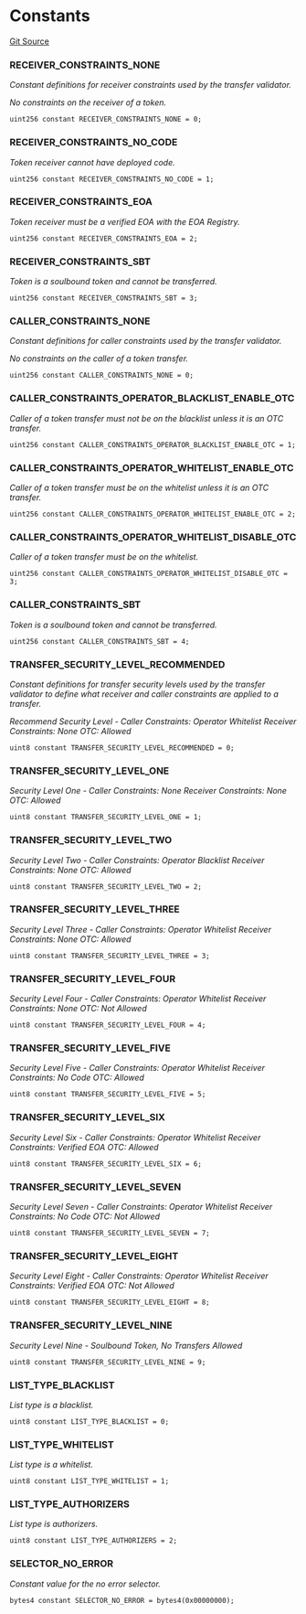 # Constants
[Git Source](https://github.com/zanzai-dev/creator-token-standards/blob/e3ca932d2edc594487078ba2c4da4e803f84d6a3/src/Constants.sol)

### RECEIVER_CONSTRAINTS_NONE
*Constant definitions for receiver constraints used by the transfer validator.*

*No constraints on the receiver of a token.*


```solidity
uint256 constant RECEIVER_CONSTRAINTS_NONE = 0;
```

### RECEIVER_CONSTRAINTS_NO_CODE
*Token receiver cannot have deployed code.*


```solidity
uint256 constant RECEIVER_CONSTRAINTS_NO_CODE = 1;
```

### RECEIVER_CONSTRAINTS_EOA
*Token receiver must be a verified EOA with the EOA Registry.*


```solidity
uint256 constant RECEIVER_CONSTRAINTS_EOA = 2;
```

### RECEIVER_CONSTRAINTS_SBT
*Token is a soulbound token and cannot be transferred.*


```solidity
uint256 constant RECEIVER_CONSTRAINTS_SBT = 3;
```

### CALLER_CONSTRAINTS_NONE
*Constant definitions for caller constraints used by the transfer validator.*

*No constraints on the caller of a token transfer.*


```solidity
uint256 constant CALLER_CONSTRAINTS_NONE = 0;
```

### CALLER_CONSTRAINTS_OPERATOR_BLACKLIST_ENABLE_OTC
*Caller of a token transfer must not be on the blacklist unless it is an OTC transfer.*


```solidity
uint256 constant CALLER_CONSTRAINTS_OPERATOR_BLACKLIST_ENABLE_OTC = 1;
```

### CALLER_CONSTRAINTS_OPERATOR_WHITELIST_ENABLE_OTC
*Caller of a token transfer must be on the whitelist unless it is an OTC transfer.*


```solidity
uint256 constant CALLER_CONSTRAINTS_OPERATOR_WHITELIST_ENABLE_OTC = 2;
```

### CALLER_CONSTRAINTS_OPERATOR_WHITELIST_DISABLE_OTC
*Caller of a token transfer must be on the whitelist.*


```solidity
uint256 constant CALLER_CONSTRAINTS_OPERATOR_WHITELIST_DISABLE_OTC = 3;
```

### CALLER_CONSTRAINTS_SBT
*Token is a soulbound token and cannot be transferred.*


```solidity
uint256 constant CALLER_CONSTRAINTS_SBT = 4;
```

### TRANSFER_SECURITY_LEVEL_RECOMMENDED
*Constant definitions for transfer security levels used by the transfer validator
to define what receiver and caller constraints are applied to a transfer.*

*Recommend Security Level -
Caller Constraints: Operator Whitelist
Receiver Constraints: None
OTC: Allowed*


```solidity
uint8 constant TRANSFER_SECURITY_LEVEL_RECOMMENDED = 0;
```

### TRANSFER_SECURITY_LEVEL_ONE
*Security Level One -
Caller Constraints: None
Receiver Constraints: None
OTC: Allowed*


```solidity
uint8 constant TRANSFER_SECURITY_LEVEL_ONE = 1;
```

### TRANSFER_SECURITY_LEVEL_TWO
*Security Level Two -
Caller Constraints: Operator Blacklist
Receiver Constraints: None
OTC: Allowed*


```solidity
uint8 constant TRANSFER_SECURITY_LEVEL_TWO = 2;
```

### TRANSFER_SECURITY_LEVEL_THREE
*Security Level Three -
Caller Constraints: Operator Whitelist
Receiver Constraints: None
OTC: Allowed*


```solidity
uint8 constant TRANSFER_SECURITY_LEVEL_THREE = 3;
```

### TRANSFER_SECURITY_LEVEL_FOUR
*Security Level Four -
Caller Constraints: Operator Whitelist
Receiver Constraints: None
OTC: Not Allowed*


```solidity
uint8 constant TRANSFER_SECURITY_LEVEL_FOUR = 4;
```

### TRANSFER_SECURITY_LEVEL_FIVE
*Security Level Five -
Caller Constraints: Operator Whitelist
Receiver Constraints: No Code
OTC: Allowed*


```solidity
uint8 constant TRANSFER_SECURITY_LEVEL_FIVE = 5;
```

### TRANSFER_SECURITY_LEVEL_SIX
*Security Level Six -
Caller Constraints: Operator Whitelist
Receiver Constraints: Verified EOA
OTC: Allowed*


```solidity
uint8 constant TRANSFER_SECURITY_LEVEL_SIX = 6;
```

### TRANSFER_SECURITY_LEVEL_SEVEN
*Security Level Seven -
Caller Constraints: Operator Whitelist
Receiver Constraints: No Code
OTC: Not Allowed*


```solidity
uint8 constant TRANSFER_SECURITY_LEVEL_SEVEN = 7;
```

### TRANSFER_SECURITY_LEVEL_EIGHT
*Security Level Eight -
Caller Constraints: Operator Whitelist
Receiver Constraints: Verified EOA
OTC: Not Allowed*


```solidity
uint8 constant TRANSFER_SECURITY_LEVEL_EIGHT = 8;
```

### TRANSFER_SECURITY_LEVEL_NINE
*Security Level Nine -
Soulbound Token, No Transfers Allowed*


```solidity
uint8 constant TRANSFER_SECURITY_LEVEL_NINE = 9;
```

### LIST_TYPE_BLACKLIST
*List type is a blacklist.*


```solidity
uint8 constant LIST_TYPE_BLACKLIST = 0;
```

### LIST_TYPE_WHITELIST
*List type is a whitelist.*


```solidity
uint8 constant LIST_TYPE_WHITELIST = 1;
```

### LIST_TYPE_AUTHORIZERS
*List type is authorizers.*


```solidity
uint8 constant LIST_TYPE_AUTHORIZERS = 2;
```

### SELECTOR_NO_ERROR
*Constant value for the no error selector.*


```solidity
bytes4 constant SELECTOR_NO_ERROR = bytes4(0x00000000);
```

